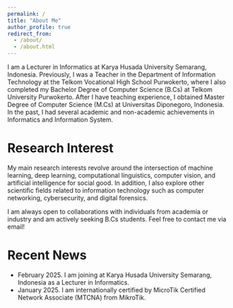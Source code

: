 ```yaml
---
permalink: /
title: "About Me"
author_profile: true
redirect_from: 
  - /about/
  - /about.html
---
```


I am a Lecturer in Informatics at Karya Husada University Semarang, Indonesia. Previously, I was a Teacher in the Department of Information Technology at the Telkom Vocational High School Purwokerto, where I also completed my Bachelor Degree of Computer Science (B.Cs) at Telkom University Purwokerto. After I have teaching experience, I obtained Master Degree of Computer Science (M.Cs) at Universitas Diponegoro, Indonesia. In the past, I had several academic and non-academic achievements in Informatics and Information System.

Research Interest
======
My main research interests revolve around the intersection of machine learning, deep learning, computational linguistics, computer vision, and artificial intelligence for social good. In addition, I also explore other scientific fields related to information technology such as computer networking, cybersecurity, and digital forensics.

I am always open to collaborations with individuals from academia or industry and am actively seeking B.Cs students. Feel free to contact me via email!

Recent News
======
* February 2025. I am joining at Karya Husada University Semarang, Indonesia as a Lecturer in Informatics.
* January 2025. I am internationally certified by MicroTik Certified Network Associate (MTCNA) from MikroTik.

